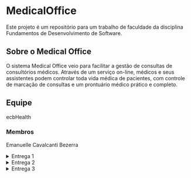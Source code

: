 # MedicalOffice 
Este projeto é um repositório para um trabalho de faculdade da disciplina Fundamentos de Desenvolvimento de Software.

## Sobre o Medical Office

O sistema Medical Office veio para facilitar a gestão de consultas de consultórios médicos. Através de um serviço on-line, médicos e seus assistentes podem controlar toda vida médica de pacientes, com controle de marcação de consultas e um prontuário médico prático e completo.

## Equipe
ecbHealth
### Membros
Emanuelle Cavalcanti Bezerra

<details>

<summary>Entrega 1</summary>

### Jira
#### https://ecbhealth.atlassian.net/jira/software/projects/MO/boards/1/backlog
#### ![Medical Office - Jira Backlog- Entrega 1](https://github.com/Emanuelle-Cavalcanti-Bezerra/MedicalOffice/assets/91640621/aa7a4e39-2bc8-485f-816a-ea7722d97370)
#### ![Medical Office - Jira Painel - Entrega 1](https://github.com/Emanuelle-Cavalcanti-Bezerra/MedicalOffice/assets/91640621/c21fde0c-de79-49a3-83ff-70da915f317d)

### Figma - Protótipos de Lo-Fi 
#### https://www.figma.com/file/uxvwc5uhXSZS83Jip58qm0/Medical-Office?type=design&mode=design&t=j0XbiTT33YGCKuJV-1
#### Screencast - https://www.youtube.com/watch?v=k2IMoLfJ_pM&ab_channel=EmanuelleCavalcanti

</details>

<details>

<summary>Entrega 2</summary>

### Jira
#### https://ecbhealth.atlassian.net/jira/software/projects/MO/boards/1/backlog
#### Estado final da Sprint 1:
#### ![image](https://github.com/Emanuelle-Cavalcanti-Bezerra/MedicalOffice/assets/91640621/7720dfde-32ac-470e-bd4a-92ab68abe5e9)
#### ![image](https://github.com/Emanuelle-Cavalcanti-Bezerra/MedicalOffice/assets/91640621/f6c3bd08-e6c2-4ed9-a673-d6a0440b11b7)

 
#### Sprint 2 iniciada. 
#### Serão implementadas 3 stories entre as que constam na sprint 2, havendo 3 não iniciadas e 1 em implementação no início na sprint atual.

### Diagrama de atividades do sistema
#### ![image](https://github.com/Emanuelle-Cavalcanti-Bezerra/MedicalOffice/assets/91640621/8dd9a6d4-f0a2-42d9-9a6a-d5e8ec523592)


### GitHub - Issue/bug tracker
#### ![image](https://github.com/Emanuelle-Cavalcanti-Bezerra/MedicalOffice/assets/91640621/22417c27-dc22-4ff7-8fd9-747bf0a6ea8d)

### Site 
#### https://medical-office-manager.azurewebsites.net/
#### Instruções de acesso:  
###### Para acessar o sistema, utilizar os usuários e respectivas senhas que seguem abaixo para realizar o login.
#### Usuários cadastrados para teste:
###### usuário: assistente1; senha: yo10riohTM
###### usuário: medico1; senha: V1Zs7W2QoN

#### Screencast do site - https://youtu.be/wYHaXMh8elY

</details>

<details>

<summary>Entrega 3</summary>

### Jira
#### https://ecbhealth.atlassian.net/jira/software/projects/MO/boards/1/backlog
#### Estado final da Sprint 2:
#### ![Projeto FDS Etapa 3 Jira Backlog](https://github.com/Emanuelle-Cavalcanti-Bezerra/MedicalOffice/assets/91640621/50145b1e-157c-40aa-b605-c23cb161aa59)
#### ![Projeto FDS Etapa 3 Jira Painel](https://github.com/Emanuelle-Cavalcanti-Bezerra/MedicalOffice/assets/91640621/8e0b3b92-c43d-46d7-b3a4-2fa444eb7ef7)

### Diagrama de atividades do sistema
#### ![Projeto FDS Etapa 3 drawio](https://github.com/Emanuelle-Cavalcanti-Bezerra/MedicalOffice/assets/91640621/6808eb17-70d9-4b3d-873a-572e34c684ce)

### GitHub - Issue/bug tracker
#### ![image](https://github.com/Emanuelle-Cavalcanti-Bezerra/MedicalOffice/assets/91640621/abe0a4d9-ae6e-4463-b464-8cd0b40df1ad)
#### ![image](https://github.com/Emanuelle-Cavalcanti-Bezerra/MedicalOffice/assets/91640621/bd7099c5-b901-49cb-9d8e-fadabbc226d9)


### Site 
#### https://medical-office-manager.azurewebsites.net/
#### Instruções de acesso:  
###### Para acessar o sistema, realizar cadastro e posterior login com usuário e senha criados ou utilizar os usuários já existentes para teste abaixo.
#### Usuários cadastrados para teste:
###### usuário: assistente1; senha: yo10riohTM
###### usuário: medico1; senha: V1Zs7W2QoN

#### Screencasts:
###### Protótipo Figma - https://youtu.be/WM_q13xrwZE
###### Site - https://youtu.be/5P3dqGE0hDw
###### Pipeline de build e deploy - https://youtu.be/zcnsvpzZKJU
###### Testes com Cypress - https://youtu.be/JuhUWCVHYeY

</details>

